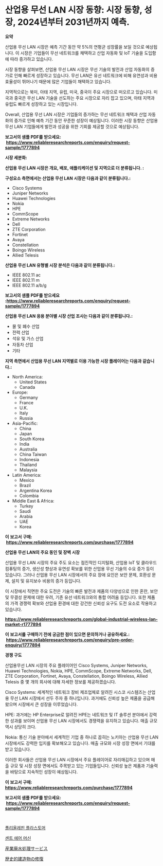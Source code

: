 <p><h1>산업용 무선 LAN 시장 동향: 시장 동향, 성장, 2024년부터 2031년까지 예측.</h1></p><p><strong>요약</strong></p>
<p><p>산업용 무선 LAN 시장은 예측 기간 동안 약 5%의 연평균 성장률을 보일 것으로 예상됩니다. 이 시장은 기업들이 무선 네트워크를 채택하고 산업 자동화 및 IoT 기술을 도입함에 따라 증가하고 있습니다.</p><p>시장 동향을 살펴보면, 산업용 무선 LAN 시장은 무선 기술의 발전과 산업 자동화의 증가로 인해 빠르게 성장하고 있습니다. 무선 LAN은 유선 네트워크에 비해 유연성과 비용 효율성이 뛰어나기 때문에 많은 기업들이 채택하고 있습니다.</p><p>지역적으로는 북미, 아태 지역, 유럽, 미국, 중국이 주요 시장으로 떠오르고 있습니다. 미국과 중국은 무선 LAN 기술을 선도하는 주요 시장으로 자리 잡고 있으며, 아태 지역과 유럽도 빠르게 성장하고 있는 시장입니다.</p><p>Overall, 산업용 무선 LAN 시장은 기업들의 증가하는 무선 네트워크 채택과 산업 자동화의 증가로 인해 예측 기간 동안 꾸준한 성장이 예상됩니다. 이러한 시장 동향은 산업용 무선 LAN 기업들에게 발전과 성공을 위한 기회를 제공할 것으로 예상됩니다.</p></p>
<p><strong>보고서의 샘플 PDF를 받으세요: &nbsp;<a href="https://www.reliableresearchreports.com/enquiry/request-sample/1777894">https://www.reliableresearchreports.com/enquiry/request-sample/1777894</a></strong></p>
<p><strong>시장 세분화:</strong></p>
<p><strong> 산업용 무선 LAN 시장은 개요, 배포, 애플리케이션 및 지역으로 더 분류됩니다. :</strong></p>
<p><strong>구성요소 측면에서는 산업용 무선 LAN 시장은 다음과 같이 분류됩니다.:</strong></p>
<p><ul><li>Cisco Systems</li><li>Juniper Networks</li><li>Huawei Technologies</li><li>Nokia</li><li>HPE</li><li>CommScope</li><li>Extreme Networks</li><li>Dell</li><li>ZTE Corporation</li><li>Fortinet</li><li>Avaya</li><li>Constellation</li><li>Boingo Wireless</li><li>Allied Telesis</li></ul></p>
<p><strong> 산업용 무선 LAN 유형별 시장 분석은 다음과 같이 분류됩니다.:</strong></p>
<p><ul><li>IEEE 802.11 ac</li><li>IEEE 802.11 m</li><li>IEEE 802.11 a/b/g</li></ul></p>
<p><strong>보고서의 샘플 PDF를 받으세요 :<a href="https://www.reliableresearchreports.com/enquiry/request-sample/1777894">https://www.reliableresearchreports.com/enquiry/request-sample/1777894</a></strong></p>
<p><strong> 산업용 무선 LAN 응용 분야별 시장 산업 조사는 다음과 같이 분류됩니다.:</strong></p>
<p><ul><li>물 및 폐수 산업</li><li>전력 산업</li><li>석유 및 가스 산업</li><li>자동차 산업</li><li>기타</li></ul></p>
<p><strong>지역 측면에서 산업용 무선 LAN 지역별로 이용 가능한 시장 플레이어는 다음과 같습니다.:</strong></p>
<p><ul>
    <li>
        North America:
        <ul>
            <li>United States</li>
            <li>Canada</li>
        </ul>
    </li>
    <li>
        Europe:
        <ul>
            <li>Germany</li>
            <li>France</li>
            <li>U.K.</li>
            <li>Italy</li>
            <li>Russia</li>
        </ul>
    </li>
    <li>
        Asia-Pacific:
        <ul>
            <li>China</li>
            <li>Japan</li>
            <li>South Korea</li>
            <li>India</li>
            <li>Australia</li>
            <li>China Taiwan</li>
            <li>Indonesia</li>
            <li>Thailand</li>
            <li>Malaysia</li>
        </ul>
    </li>
    <li>
        Latin America:
        <ul>
            <li>Mexico</li>
            <li>Brazil</li>
            <li>Argentina Korea</li>
            <li>Colombia</li>
        </ul>
    </li>
    <li>
        Middle East & Africa:
        <ul>
            <li>Turkey</li>
            <li>Saudi</li>
            <li>Arabia</li>
            <li>UAE</li>
            <li>Korea</li>
        </ul>
    </li>
    </ul></p>
<p><strong>이 보고서 구매: &nbsp;<a href="https://www.reliableresearchreports.com/purchase/1777894">https://www.reliableresearchreports.com/purchase/1777894</a></strong></p>
<p><strong>산업용 무선 LAN의 주요 동인 및 장벽 시장</strong></p>
<p><p>산업용 무선 LAN 시장의 주요 주도 요소는 점진적인 디지털화, 산업용 IoT 및 클라우드 컴퓨팅의 증가, 생산성 향상과 유연성 확보를 위한 산업용 무선 기술의 수요 증가 등이 있습니다. 그러나 산업용 무선 LAN 시장에서의 주요 장애 요인은 보안 문제, 호환성 문제, 설치 및 유지보수 비용의 증가 등입니다.</p><p>이 시장에서 직면한 주요 도전은 기술의 빠른 발전과 제품의 다양성으로 인한 혼란, 보안 및 무결성 문제에 대한 우려, 기존 유선 네트워크와의 통합 어려움 등입니다. 또한 제품의 가격 경쟁력 확보와 산업용 환경에 대한 강건한 신뢰성 요구도 도전 요소로 작용하고 있습니다.</p></p>
<p><strong><a href="https://www.reliableresearchreports.com/global-industrial-wireless-lan-market-r1777894">https://www.reliableresearchreports.com/global-industrial-wireless-lan-market-r1777894</a></strong></p>
<p><strong>이 보고서를 구매하기 전에 궁금한 점이 있으면 문의하거나 공유하세요.: &nbsp;<a href="https://www.reliableresearchreports.com/enquiry/pre-order-enquiry/1777894">https://www.reliableresearchreports.com/enquiry/pre-order-enquiry/1777894</a></strong></p>
<p><strong>경쟁 구도</strong></p>
<p><p>산업용무선 LAN 시장의 주요 플레이어인 Cisco Systems, Juniper Networks, Huawei Technologies, Nokia, HPE, CommScope, Extreme Networks, Dell, ZTE Corporation, Fortinet, Avaya, Constellation, Boingo Wireless, Allied Telesis 중 몇 개의 회사에 대해 자세한 정보를 제공하겠습니다.</p><p>Cisco Systems: 세계적인 네트워크 장비 제조업체로 알려진 시스코 시스템즈는 산업용 무선 LAN 시장에서 선두 주자 중 하나입니다. 과거에도 신뢰성 높은 제품을 공급해 왔으며 시장에서 큰 성장을 이루었습니다.</p><p>HPE: 과거에는 HP Enterprise로 알려진 HPE는 네트워크 및 IT 솔루션 분야에서 강력한 성과를 보이며 산업용 무선 LAN 시장에서도 경쟁력을 유지하고 있습니다. 매출 규모 역시 상당히 크다.</p><p>Nokia: 통신 기술 분야에서 세계적인 기업 중 하나로 꼽히는 노키아는 산업용 무선 LAN 시장에서도 강력한 입지를 확보해오고 있습니다. 매출 규모와 시장 성장 면에서 기대를 받고 있습니다.</p><p>이러한 회사들은 산업용 무선 LAN 시장에서 주요 플레이어로 자리매김하고 있으며 매출 규모 및 시장 성장 면에서도 주목받고 있는 기업들입니다. 신뢰성 높은 제품과 기술력을 바탕으로 지속적인 성장이 예상됩니다.</p></p>
<p><strong>이 보고서 구매: &nbsp; <a href="https://www.reliableresearchreports.com/purchase/1777894">https://www.reliableresearchreports.com/purchase/1777894</a></strong></p>
<p><strong>보고서의 샘플 PDF를 받으세요: &nbsp;<a href="https://www.reliableresearchreports.com/enquiry/request-sample/1777894">https://www.reliableresearchreports.com/enquiry/request-sample/1777894</a></strong><strong></strong></p>
<p>&nbsp;</p>
<p><p><a href="https://medium.com/@emmamoy1/%ED%8F%B4%EB%A6%AC%EC%98%AC%EB%A0%88%ED%95%80-%ED%94%8C%EB%9D%BC%EC%8A%A4%ED%8B%B0%EB%A8%B8-%EC%8B%9C%EC%9E%A5%EC%9D%80-%EC%8B%9C%EC%9E%A5-%EC%A0%90%EC%9C%A0%EC%9C%A8-%EA%B7%9C%EB%AA%A8-%EB%B0%8F-2031%EB%85%84%EA%B9%8C%EC%A7%80%EC%9D%98-%EC%98%88%EC%83%81-%EC%98%88%EC%B8%A1%EC%97%90-%EC%B4%88%EC%A0%90%EC%9D%84-%EB%A7%9E%EC%B6%A5%EB%8B%88%EB%8B%A4-777e4263c258">폴리올레핀 플라스토머</a></p><p><a href="https://medium.com/@bobbyreitenberg879562023/%ED%96%A5%EA%B8%B0-%EA%B3%B5%EA%B8%B0-%EA%B8%B0%EA%B3%84-%EC%8B%9C%EC%9E%A5-%EB%8F%99%ED%96%A5%EA%B3%BC-%EC%8B%9C%EC%9E%A5-%EB%B6%84%EC%84%9D%EC%9D%80-2024-2031%EB%85%84%EA%B9%8C%EC%A7%80-%EC%98%88%EC%B8%A1%EB%90%A9%EB%8B%88%EB%8B%A4-23645d832964">센트 에어 머신</a></p><p><a href="https://medium.com/@freedayundt2023/%E7%94%A3%E6%A5%AD%E7%94%A8%E6%8E%92%E6%B0%B4%E5%87%A6%E7%90%86%E3%82%B5%E3%83%BC%E3%83%93%E3%82%B9%E5%B8%82%E5%A0%B4-%E7%AB%B6%E4%BA%89%E5%88%86%E6%9E%90-%E5%B8%82%E5%A0%B4%E5%8B%95%E5%90%91-2031%E5%B9%B4%E3%81%BE%E3%81%A7%E3%81%AE%E4%BA%88%E6%B8%AC-68a343520a9f">産業廃水処理サービス</a></p><p><a href="https://medium.com/@stephengrant2015/%E6%AD%B4%E5%8F%B2%E7%9A%84%E5%BB%BA%E7%89%A9%E3%81%AE%E5%BE%A9%E5%85%83%E5%B8%82%E5%A0%B4%E3%81%AE%E5%B1%95%E6%9C%9B-%E7%94%A3%E6%A5%AD%E6%A6%82%E8%A6%81%E3%81%A8%E4%BA%88%E6%B8%AC-2024%E5%B9%B4%E3%81%8B%E3%82%892031%E5%B9%B4-f545571f3182">歴史的建造物の修復</a></p></p>